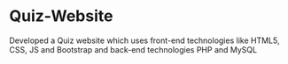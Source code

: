 # Quiz-Website
Developed a Quiz website which uses front-end technologies like HTML5, CSS, JS and Bootstrap and back-end
technologies PHP and MySQL
